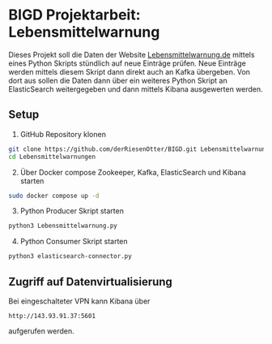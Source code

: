 # BIGD Projektarbeit: Lebensmittelwarnung

Dieses Projekt soll die Daten der Website [Lebensmittelwarnung.de](Lebensmittelwarnung.de)
mittels eines Python Skripts stündlich auf neue Einträge prüfen.
Neue Einträge werden mittels diesem Skript dann direkt auch an Kafka
übergeben. Von dort aus sollen die Daten dann über ein weiteres Python
Skript an ElasticSearch weitergegeben und dann mittels Kibana
ausgewerten werden.

## Setup

1. GitHub Repository klonen

```sh
git clone https://github.com/derRiesenOtter/BIGD.git Lebensmittelwarnungen
cd Lebensmittelwarnungen
```

2. Über Docker compose Zookeeper, Kafka, ElasticSearch und Kibana starten

```sh
sudo docker compose up -d
```

3. Python Producer Skript starten

```sh
python3 Lebensmittelwarnung.py
```

4. Python Consumer Skript starten

```sh
python3 elasticsearch-connector.py
```

## Zugriff auf Datenvirtualisierung

Bei eingeschalteter VPN kann Kibana über

```
http://143.93.91.37:5601
```

aufgerufen werden.
